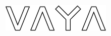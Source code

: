 <div align="center">
  <img src="https://raw.githubusercontent.com/VAYAVAYAVAYA/.github/main/profile/vaya.png" />
</div>
